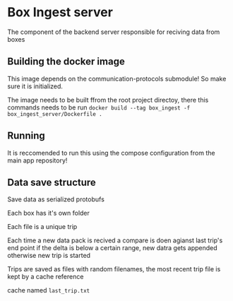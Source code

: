 # Box Ingest server
The component of the backend server responsible for reciving data from boxes

## Building the docker image
This image depends on the communication-protocols submodule! So make sure it is initialized.

The image needs to be built ffrom the root project directoy, there this commands needs to be run `docker build --tag box_ingest -f box_ingest_server/Dockerfile .`


## Running
It is reccomended to run this using the compose configuration from the main app repository!


## Data save structure
Save data as serialized protobufs

Each box has it's own folder

Each file is a unique trip

Each time a new data pack is recived a compare is doen agianst last trip's end point if the delta is below a certain range, new datra gets appended otherwise new trip is started

Trips are saved as files with random filenames, the most recent trip file is kept by a cache reference

cache named `last_trip.txt` 
